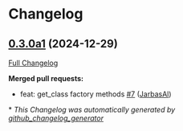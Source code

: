 # Changelog

## [0.3.0a1](https://github.com/JarbasHiveMind/hivemind-plugin-manager/tree/0.3.0a1) (2024-12-29)

[Full Changelog](https://github.com/JarbasHiveMind/hivemind-plugin-manager/compare/0.2.0...0.3.0a1)

**Merged pull requests:**

- feat: get\_class factory methods [\#7](https://github.com/JarbasHiveMind/hivemind-plugin-manager/pull/7) ([JarbasAl](https://github.com/JarbasAl))



\* *This Changelog was automatically generated by [github_changelog_generator](https://github.com/github-changelog-generator/github-changelog-generator)*
